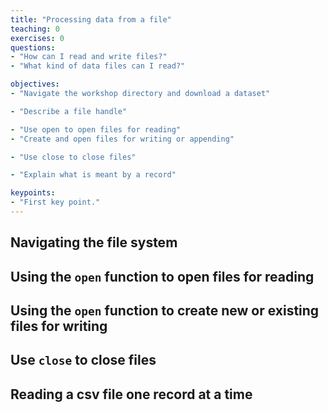 ```yaml
---
title: "Processing data from a file"
teaching: 0
exercises: 0
questions:
- "How can I read and write files?"
- "What kind of data files can I read?"

objectives:
- "Navigate the workshop directory and download a dataset" 

- "Describe a file handle"

- "Use open to open files for reading"
- "Create and open files for writing or appending"

- "Use close to close files"

- "Explain what is meant by a record"

keypoints:
- "First key point."
---
```


## Navigating the file system

## Using the `open` function to open files for reading
## Using the `open` function to create new or existing files for writing

## Use `close` to close files

## Reading a csv file one record at a time

